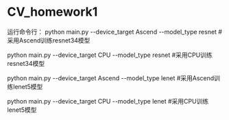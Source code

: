 # CV_homework1


运行命令行：
python main.py --device_target Ascend  --model_type resnet         #采用Ascend训练resnet34模型

python main.py --device_target CPU  --model_type resnet           #采用CPU训练resnet34模型

python main.py --device_target Ascend  --model_type lenet          #采用Ascend训练lenet5模型

python main.py --device_target CPU  --model_type lenet            #采用CPU训练lenet5模型
